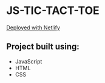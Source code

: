 # JS-TIC-TACT-TOE

[Deployed with Netlify](https://gracious-haibt-7b4233.netlify.app)

## Project built using:

- JavaScript
- HTML
- CSS
